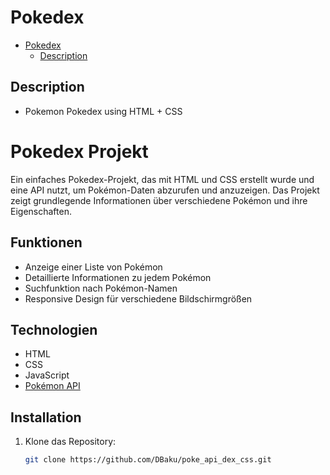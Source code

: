 # Pokedex

-   [Pokedex](#pokedex)
    -   [Description](#description)

## Description

-   Pokemon Pokedex using HTML + CSS

# Pokedex Projekt

Ein einfaches Pokedex-Projekt, das mit HTML und CSS erstellt wurde und eine API nutzt, um Pokémon-Daten abzurufen und anzuzeigen. Das Projekt zeigt grundlegende Informationen über verschiedene Pokémon und ihre Eigenschaften.

## Funktionen

-   Anzeige einer Liste von Pokémon
-   Detaillierte Informationen zu jedem Pokémon
-   Suchfunktion nach Pokémon-Namen
-   Responsive Design für verschiedene Bildschirmgrößen

## Technologien

-   HTML
-   CSS
-   JavaScript
-   [Pokémon API](https://pokeapi.co/)

## Installation

1. Klone das Repository:
    ```bash
    git clone https://github.com/DBaku/poke_api_dex_css.git
    ```
